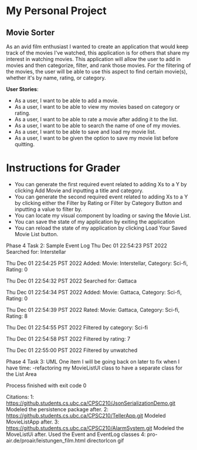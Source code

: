# My Personal Project

## Movie Sorter

As an avid film enthusiast I wanted to create an application that 
would keep track of the movies I've watched, this application is for others that share 
my interest in watching movies. This application will allow the user to add in movies and then 
categorize, filter, and rank those movies. For the filtering of the movies, 
the user will be able to use this aspect to find certain movie(s), whether it's by name, rating, or category.


 **User Stories**:
 - As a user, I want to be able to add a movie.
 - As a user, I want to be able to view my movies based on category or rating.
 - As a user, I want to be able to rate a movie after adding it to the list.
 - As a user, I want to be able to search the name of one of my movies.
 - As a user, I want to be able to save and load my movie list.
 - As a user, I want to be given the option to save my movie list before quitting.

# Instructions for Grader
 - You can generate the first required event related to adding Xs to a Y by clicking Add Movie 
   and inputting a title and category.
 - You can generate the second required event related to adding Xs to a Y by clicking either the Filter
   by Rating or Filter by Category Button and inputting a value to filter by.
 - You can locate my visual component by loading or saving the Movie List.
 - You can save the state of my application by exiting the application
 - You can reload the state of my application by clicking Load Your Saved Movie List button.

Phase 4 Task 2: Sample Event Log
Thu Dec 01 22:54:23 PST 2022
Searched for: Interstellar

Thu Dec 01 22:54:25 PST 2022
Added: Movie: Interstellar, Category: Sci-fi, Rating: 0

Thu Dec 01 22:54:32 PST 2022
Searched for: Gattaca

Thu Dec 01 22:54:34 PST 2022
Added: Movie: Gattaca, Category: Sci-fi, Rating: 0

Thu Dec 01 22:54:39 PST 2022
Rated: Movie: Gattaca, Category: Sci-fi, Rating: 8

Thu Dec 01 22:54:55 PST 2022
Filtered by category: Sci-fi

Thu Dec 01 22:54:58 PST 2022
Filtered by rating: 7

Thu Dec 01 22:55:00 PST 2022
Filtered by unwatched

Phase 4 Task 3: UML
One item I will be going back on later to fix when I have time:
-refactoring my MovieListUI class to have a separate class for the List Area


Process finished with exit code 0

Citations:
1: https://github.students.cs.ubc.ca/CPSC210/JsonSerializationDemo.git
    Modeled the persistence package after.
2: https://github.students.cs.ubc.ca/CPSC210/TellerApp.git
    Modeled MovieListApp after.
3: https://github.students.cs.ubc.ca/CPSC210/AlarmSystem.git
    Modeled the MoveListUi after. Used the Event and EventLog classes
4: pro-air.de/proair/leistungen_film.html
    directorIcon gif

